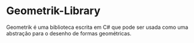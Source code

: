 # Geometrik-Library
Geometrik é uma biblioteca escrita em C# que pode ser usada como uma abstração para o desenho de formas geométricas.
